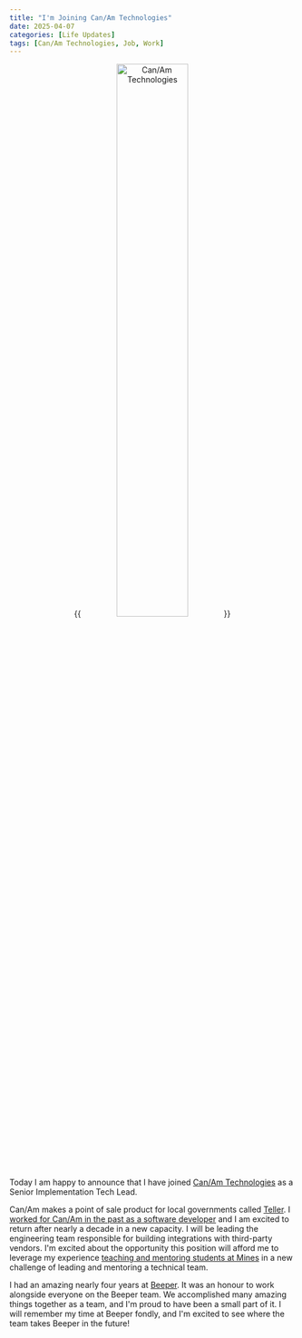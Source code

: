 ```yaml
---
title: "I'm Joining Can/Am Technologies"
date: 2025-04-07
categories: [Life Updates]
tags: [Can/Am Technologies, Job, Work]
---
```


<center>
{{<image src="images/CanAmLogo.svg" alt="Can/Am Technologies" link="https://canamtechnologies.com" width="50%">}}
</center>

Today I am happy to announce that I have joined
[Can/Am Technologies](https://canamtechnologies.com) as a Senior Implementation
Tech Lead.

Can/Am makes a point of sale product for local governments called
[Teller](https://www.goteller.com/). I
[worked for Can/Am in the past
as a software developer]({{<ref"../../../portfolio/index.html#experience-canam-software-developer">}})
and I am excited to return after nearly a decade in a new capacity. I will be
leading the engineering team responsible for building integrations with
third-party vendors. I'm excited about the opportunity this position will afford
me to leverage my experience
[teaching
and mentoring students at Mines]({{<ref"../../../portfolio/index.html#experience-adjunct-mines">}})
in a new challenge of leading and mentoring a technical team.

I had an amazing nearly four years at [Beeper](https://beeper.com). It was an
honour to work alongside everyone on the Beeper team. We accomplished many
amazing things together as a team, and I'm proud to have been a small part of
it. I will remember my time at Beeper fondly, and I'm excited to see where the
team takes Beeper in the future!
